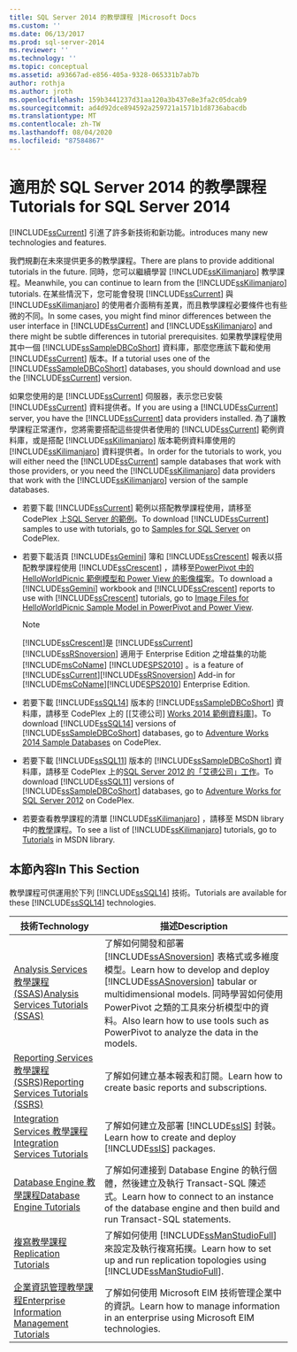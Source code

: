 ```yaml
---
title: SQL Server 2014 的教學課程 |Microsoft Docs
ms.custom: ''
ms.date: 06/13/2017
ms.prod: sql-server-2014
ms.reviewer: ''
ms.technology: ''
ms.topic: conceptual
ms.assetid: a93667ad-e856-405a-9328-065331b7ab7b
author: rothja
ms.author: jroth
ms.openlocfilehash: 159b3441237d31aa120a3b437e8e3fa2c05dcab9
ms.sourcegitcommit: ad4d92dce894592a259721a1571b1d8736abacdb
ms.translationtype: MT
ms.contentlocale: zh-TW
ms.lasthandoff: 08/04/2020
ms.locfileid: "87584867"
---
```

# <a name="tutorials-for-sql-server-2014"></a><span data-ttu-id="94ffa-102">適用於 SQL Server 2014 的教學課程</span><span class="sxs-lookup"><span data-stu-id="94ffa-102">Tutorials for SQL Server 2014</span></span>
  [!INCLUDE[ssCurrent](../includes/sscurrent-md.md)] <span data-ttu-id="94ffa-103">引進了許多新技術和新功能。</span><span class="sxs-lookup"><span data-stu-id="94ffa-103">introduces many new technologies and features.</span></span>  
  
 <span data-ttu-id="94ffa-104">我們規劃在未來提供更多的教學課程。</span><span class="sxs-lookup"><span data-stu-id="94ffa-104">There are plans to provide additional tutorials in the future.</span></span> <span data-ttu-id="94ffa-105">同時，您可以繼續學習 [!INCLUDE[ssKilimanjaro](../includes/sskilimanjaro-md.md)] 教學課程。</span><span class="sxs-lookup"><span data-stu-id="94ffa-105">Meanwhile, you can continue to learn from the [!INCLUDE[ssKilimanjaro](../includes/sskilimanjaro-md.md)] tutorials.</span></span> <span data-ttu-id="94ffa-106">在某些情況下，您可能會發現 [!INCLUDE[ssCurrent](../includes/sscurrent-md.md)] 與 [!INCLUDE[ssKilimanjaro](../includes/sskilimanjaro-md.md)] 的使用者介面稍有差異，而且教學課程必要條件也有些微的不同。</span><span class="sxs-lookup"><span data-stu-id="94ffa-106">In some cases, you might find minor differences between the user interface in [!INCLUDE[ssCurrent](../includes/sscurrent-md.md)] and [!INCLUDE[ssKilimanjaro](../includes/sskilimanjaro-md.md)] and there might be subtle differences in tutorial prerequisites.</span></span> <span data-ttu-id="94ffa-107">如果教學課程使用其中一個 [!INCLUDE[ssSampleDBCoShort](../includes/sssampledbcoshort-md.md)] 資料庫，那麼您應該下載和使用 [!INCLUDE[ssCurrent](../includes/sscurrent-md.md)] 版本。</span><span class="sxs-lookup"><span data-stu-id="94ffa-107">If a tutorial uses one of the [!INCLUDE[ssSampleDBCoShort](../includes/sssampledbcoshort-md.md)] databases, you should download and use the [!INCLUDE[ssCurrent](../includes/sscurrent-md.md)] version.</span></span>  
  
 <span data-ttu-id="94ffa-108">如果您使用的是 [!INCLUDE[ssCurrent](../includes/sscurrent-md.md)] 伺服器，表示您已安裝 [!INCLUDE[ssCurrent](../includes/sscurrent-md.md)] 資料提供者。</span><span class="sxs-lookup"><span data-stu-id="94ffa-108">If you are using a [!INCLUDE[ssCurrent](../includes/sscurrent-md.md)] server, you have the [!INCLUDE[ssCurrent](../includes/sscurrent-md.md)] data providers installed.</span></span> <span data-ttu-id="94ffa-109">為了讓教學課程正常運作，您將需要搭配這些提供者使用的 [!INCLUDE[ssCurrent](../includes/sscurrent-md.md)] 範例資料庫，或是搭配 [!INCLUDE[ssKilimanjaro](../includes/sskilimanjaro-md.md)] 版本範例資料庫使用的 [!INCLUDE[ssKilimanjaro](../includes/sskilimanjaro-md.md)] 資料提供者。</span><span class="sxs-lookup"><span data-stu-id="94ffa-109">In order for the tutorials to work, you will either need the [!INCLUDE[ssCurrent](../includes/sscurrent-md.md)] sample databases that work with those providers, or you need the [!INCLUDE[ssKilimanjaro](../includes/sskilimanjaro-md.md)] data providers that work with the [!INCLUDE[ssKilimanjaro](../includes/sskilimanjaro-md.md)] version of the sample databases.</span></span>  
  
-   <span data-ttu-id="94ffa-110">若要下載 [!INCLUDE[ssCurrent](../includes/sscurrent-md.md)] 範例以搭配教學課程使用，請移至 CodePlex 上[SQL Server 的範例](https://social.technet.microsoft.com/wiki/contents/articles/3735.sql-server-samples-readme.aspx#About_Crescent_Sample_Images)。</span><span class="sxs-lookup"><span data-stu-id="94ffa-110">To download [!INCLUDE[ssCurrent](../includes/sscurrent-md.md)] samples to use with tutorials, go to [Samples for SQL Server](https://social.technet.microsoft.com/wiki/contents/articles/3735.sql-server-samples-readme.aspx#About_Crescent_Sample_Images) on CodePlex.</span></span>  
  
-   <span data-ttu-id="94ffa-111">若要下載活頁 [!INCLUDE[ssGemini](../includes/ssgemini-md.md)] 簿和 [!INCLUDE[ssCrescent](../includes/sscrescent-md.md)] 報表以搭配教學課程使用 [!INCLUDE[ssCrescent](../includes/sscrescent-md.md)] ，請移至[PowerPivot 中的 HelloWorldPicnic 範例模型和 Power View 的影像檔](https://www.microsoft.com/download/details.aspx?id=26719)案。</span><span class="sxs-lookup"><span data-stu-id="94ffa-111">To download a [!INCLUDE[ssGemini](../includes/ssgemini-md.md)] workbook and [!INCLUDE[ssCrescent](../includes/sscrescent-md.md)] reports to use with [!INCLUDE[ssCrescent](../includes/sscrescent-md.md)] tutorials, go to [Image Files for HelloWorldPicnic Sample Model in PowerPivot and Power View](https://www.microsoft.com/download/details.aspx?id=26719).</span></span>  
  
    > [!NOTE]  
    >  [!INCLUDE[ssCrescent](../includes/sscrescent-md.md)]<span data-ttu-id="94ffa-112">是 [!INCLUDE[ssCurrent](../includes/sscurrent-md.md)] [!INCLUDE[ssRSnoversion](../includes/ssrsnoversion-md.md)] 適用于 Enterprise Edition 之增益集的功能 [!INCLUDE[msCoName](../includes/msconame-md.md)] [!INCLUDE[SPS2010](../includes/sps2010-md.md)] 。</span><span class="sxs-lookup"><span data-stu-id="94ffa-112">is a feature of [!INCLUDE[ssCurrent](../includes/sscurrent-md.md)][!INCLUDE[ssRSnoversion](../includes/ssrsnoversion-md.md)] Add-in for [!INCLUDE[msCoName](../includes/msconame-md.md)][!INCLUDE[SPS2010](../includes/sps2010-md.md)] Enterprise Edition.</span></span>  
  
-   <span data-ttu-id="94ffa-113">若要下載 [!INCLUDE[ssSQL14](../includes/sssql14-md.md)] 版本的 [!INCLUDE[ssSampleDBCoShort](../includes/sssampledbcoshort-md.md)] 資料庫，請移至 CodePlex 上的 [[艾德公司] [Works 2014 範例資料庫](https://msftdbprodsamples.codeplex.com/releases/view/125550)]。</span><span class="sxs-lookup"><span data-stu-id="94ffa-113">To download [!INCLUDE[ssSQL14](../includes/sssql14-md.md)] versions of [!INCLUDE[ssSampleDBCoShort](../includes/sssampledbcoshort-md.md)] databases, go to [Adventure Works 2014 Sample Databases](https://msftdbprodsamples.codeplex.com/releases/view/125550) on CodePlex.</span></span>  
  
-   <span data-ttu-id="94ffa-114">若要下載 [!INCLUDE[ssSQL11](../includes/sssql11-md.md)] 版本的 [!INCLUDE[ssSampleDBCoShort](../includes/sssampledbcoshort-md.md)] 資料庫，請移至 CodePlex 上的[SQL Server 2012 的「艾德公司」工作](https://msftdbprodsamples.codeplex.com/releases/view/55330)。</span><span class="sxs-lookup"><span data-stu-id="94ffa-114">To download [!INCLUDE[ssSQL11](../includes/sssql11-md.md)] versions of [!INCLUDE[ssSampleDBCoShort](../includes/sssampledbcoshort-md.md)] databases, go to [Adventure Works for SQL Server 2012](https://msftdbprodsamples.codeplex.com/releases/view/55330) on CodePlex.</span></span>  
  
-   <span data-ttu-id="94ffa-115">若要查看教學課程的清單 [!INCLUDE[ssKilimanjaro](../includes/sskilimanjaro-md.md)] ，請移至 MSDN library 中的[教學](https://msdn.microsoft.com/library/ms167593.aspx)課程。</span><span class="sxs-lookup"><span data-stu-id="94ffa-115">To see a list of [!INCLUDE[ssKilimanjaro](../includes/sskilimanjaro-md.md)] tutorials, go to [Tutorials](https://msdn.microsoft.com/library/ms167593.aspx) in MSDN library.</span></span>  
  
## <a name="in-this-section"></a><span data-ttu-id="94ffa-116">本節內容</span><span class="sxs-lookup"><span data-stu-id="94ffa-116">In This Section</span></span>  
 <span data-ttu-id="94ffa-117">教學課程可供運用於下列 [!INCLUDE[ssSQL14](../includes/sssql14-md.md)] 技術。</span><span class="sxs-lookup"><span data-stu-id="94ffa-117">Tutorials are available for these [!INCLUDE[ssSQL14](../includes/sssql14-md.md)] technologies.</span></span>  
  
|<span data-ttu-id="94ffa-118">技術</span><span class="sxs-lookup"><span data-stu-id="94ffa-118">Technology</span></span>|<span data-ttu-id="94ffa-119">描述</span><span class="sxs-lookup"><span data-stu-id="94ffa-119">Description</span></span>|  
|----------------|-----------------|  
|[<span data-ttu-id="94ffa-120">Analysis Services 教學課程 &#40;SSAS&#41;</span><span class="sxs-lookup"><span data-stu-id="94ffa-120">Analysis Services Tutorials &#40;SSAS&#41;</span></span>](https://docs.microsoft.com/analysis-services/analysis-services-tutorials-ssas)|<span data-ttu-id="94ffa-121">了解如何開發和部署 [!INCLUDE[ssASnoversion](../includes/ssasnoversion-md.md)] 表格式或多維度模型。</span><span class="sxs-lookup"><span data-stu-id="94ffa-121">Learn how to develop and deploy [!INCLUDE[ssASnoversion](../includes/ssasnoversion-md.md)] tabular or multidimensional models.</span></span> <span data-ttu-id="94ffa-122">同時學習如何使用 PowerPivot 之類的工具來分析模型中的資料。</span><span class="sxs-lookup"><span data-stu-id="94ffa-122">Also learn how to use tools such as PowerPivot to analyze the data in the models.</span></span>|  
|[<span data-ttu-id="94ffa-123">Reporting Services 教學課程 &#40;SSRS&#41;</span><span class="sxs-lookup"><span data-stu-id="94ffa-123">Reporting Services Tutorials &#40;SSRS&#41;</span></span>](../reporting-services/reporting-services-tutorials-ssrs.md)|<span data-ttu-id="94ffa-124">了解如何建立基本報表和訂閱。</span><span class="sxs-lookup"><span data-stu-id="94ffa-124">Learn how to create basic reports and subscriptions.</span></span>|  
|[<span data-ttu-id="94ffa-125">Integration Services 教學課程</span><span class="sxs-lookup"><span data-stu-id="94ffa-125">Integration Services Tutorials</span></span>](../integration-services/integration-services-tutorials.md)|<span data-ttu-id="94ffa-126">了解如何建立及部署 [!INCLUDE[ssIS](../includes/ssis-md.md)] 封裝。</span><span class="sxs-lookup"><span data-stu-id="94ffa-126">Learn how to create and deploy [!INCLUDE[ssIS](../includes/ssis-md.md)] packages.</span></span>|  
|[<span data-ttu-id="94ffa-127">Database Engine 教學課程</span><span class="sxs-lookup"><span data-stu-id="94ffa-127">Database Engine Tutorials</span></span>](../relational-databases/database-engine-tutorials.md)|<span data-ttu-id="94ffa-128">了解如何連接到 Database Engine 的執行個體，然後建立及執行 Transact-SQL 陳述式。</span><span class="sxs-lookup"><span data-stu-id="94ffa-128">Learn how to connect to an instance of the database engine and then build and run Transact-SQL statements.</span></span>|  
|[<span data-ttu-id="94ffa-129">複寫教學課程</span><span class="sxs-lookup"><span data-stu-id="94ffa-129">Replication Tutorials</span></span>](../relational-databases/replication/replication-tutorials.md)|<span data-ttu-id="94ffa-130">了解如何使用 [!INCLUDE[ssManStudioFull](../includes/ssmanstudiofull-md.md)]來設定及執行複寫拓撲。</span><span class="sxs-lookup"><span data-stu-id="94ffa-130">Learn how to set up and run replication topologies using [!INCLUDE[ssManStudioFull](../includes/ssmanstudiofull-md.md)].</span></span>|  
|[<span data-ttu-id="94ffa-131">企業資訊管理教學課程</span><span class="sxs-lookup"><span data-stu-id="94ffa-131">Enterprise Information Management Tutorials</span></span>](../../2014/tutorials/enterprise-information-management-tutorials.md)|<span data-ttu-id="94ffa-132">了解如何使用 Microsoft EIM 技術管理企業中的資訊。</span><span class="sxs-lookup"><span data-stu-id="94ffa-132">Learn how to manage information in an enterprise using Microsoft EIM technologies.</span></span>|  
  
